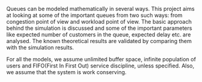 Queues can be modeled mathematically in several ways. This project aims at looking at some of the important queues from two such ways: from congestion point of view and workload point of view. The basic approach behind the simulation is discussed and some of the important parameters like expected number of customers in the queue, expected delay etc. are analysed. The known theoretical results are validated by comparing them with the simulation results. 

For all the models, we assume unlimited buffer space, infinite population of users and FIFO(First In First Out) service discipline, unless specified. Also, we assume that the system is work conserving.

